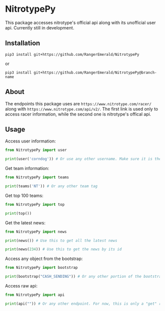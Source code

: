# NitrotypePy

This package accesses nitrotype's official api along with its unofficial user api. Currently still in development.

## Installation

```sh-session
pip3 install git+https://github.com/RangerEmerald/NitrotypePy
```

or

```sh-session
pip3 install git+https://github.com/RangerEmerald/NitrotypePy@branch-name
```

## About

The endpoints this package uses are `https://www.nitrotype.com/racer/` along with `https://www.nitrotype.com/api/v2/`. The first link is used only to access racer information, while the second one is nitrotype's offical api.

## Usage

Access user information:

```python
from NitrotypePy import user

print(user('corndog')) # Or use any other username. Make sure it is their username, not their display name
```

Get team information:

```python
from NitrotypePy import teams

print(teams('NT')) # Or any other team tag
```

Get top 100 teams:

```python
from NitrotypePy import top

print(top())
```

Get the latest news:

```python
from NitrotypePy import news

print(news()) # Use this to get all the latest news

print(news(234)) # Use this to get the news by its id
```

Access any object from the bootstrap:

```python
from NitrotypePy import bootstrap

print(bootstrap("CASH_SENDING")) # Or any other portion of the bootstrap
```

Access raw api:

```python
from NitrotypePy import api

print(api("")) # Or any other endpoint. For now, this is only a "get" request
```

